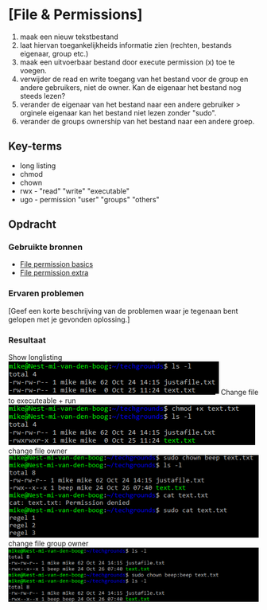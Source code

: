 # [File & Permissions]
1. maak een nieuw tekstbestand
2. laat hiervan toegankelijkheids informatie zien (rechten, bestands eigenaar, group etc.)
3. maak een uitvoerbaar bestand door execute permission (x) toe te voegen.
4. verwijder de read en write toegang van het bestand voor de group en andere gebruikers, niet de owner. Kan de eigenaar het bestand nog steeds lezen? 
5. verander de eigenaar van het bestand naar een andere gebruiker > orginele eigenaar kan het bestand niet lezen zonder "sudo".
6. verander de groups ownership van het bestand naar een andere groep.

## Key-terms
- long listing
- chmod
- chown
- rwx - "read" "write" "executable"
 - ugo - permission "user" "groups" "others" 

## Opdracht
### Gebruikte bronnen
- [File permission basics](https://www.redhat.com/sysadmin/linux-file-permissions-explained)
- [File permission extra](https://www.pluralsight.com/blog/it-ops/linux-file-permissions)


### Ervaren problemen
[Geef een korte beschrijving van de problemen waar je tegenaan bent gelopen met je gevonden oplossing.]

### Resultaat

Show longlisting    
![Long listing](../00_includes/0105_filepermissions_longlistingpermission.PNG)
Change file to executeable + run  
![Execute Permission](../00_includes/0105_filepermissions_fileexe.PNG)
change file owner    
![Change file owner](../00_includes/0105_filepermissions_ownerchange.PNG)
change file group owner 
![Change group owner](../00_includes/0105_filepermissions_groupchange.PNG)
